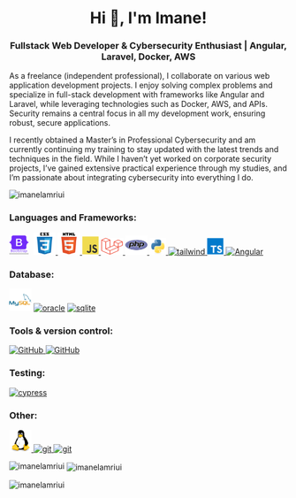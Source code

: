 <h1 align="center">Hi 👋, I'm Imane!</h1>
<h3 align="center">Fullstack Web Developer & Cybersecurity Enthusiast | Angular, Laravel, Docker, AWS
</h3>

<p>As a freelance (independent professional), I collaborate on various web application development projects. I enjoy solving complex problems and specialize in full-stack development with frameworks like Angular and Laravel, while leveraging technologies such as Docker, AWS, and APIs. Security remains a central focus in all my development work, ensuring robust, secure applications.
	
I recently obtained a Master’s in Professional Cybersecurity and am currently continuing my training to stay updated with the latest trends and techniques in the field. While I haven’t yet worked on corporate security projects, I’ve gained extensive practical experience through my studies, and I’m passionate about integrating cybersecurity into everything I do.</p>

<p align="left"> <img
        src="https://komarev.com/ghpvc/?username=imanelamriui&label=Profile%20views&color=0e75b6&style=flat"
        alt="imanelamriui" /> </p>

<h3 align="left">Languages and Frameworks:</h3>
<p align="left"> <a href="https://getbootstrap.com" target="" rel="noreferrer"> <img
            src="https://raw.githubusercontent.com/devicons/devicon/master/icons/bootstrap/bootstrap-plain-wordmark.svg"
            alt="bootstrap" width="35" height="32" style="margin-right: 5px; border-bottom: solid lightgray;"/></a> <a href="https://www.w3schools.com/css/" target=""
        rel="noreferrer"> <img
            src="https://raw.githubusercontent.com/devicons/devicon/master/icons/css3/css3-original-wordmark.svg"
            alt="css3" width="40" height="40"/> </a> <a href="https://www.w3.org/html/" target=""
        rel="noreferrer"> <img
            src="https://raw.githubusercontent.com/devicons/devicon/master/icons/html5/html5-original-wordmark.svg"
            alt="html5" width="40" height="40"/> </a> <a href="https://developer.mozilla.org/en-US/docs/Web/JavaScript"
        target="" rel="noreferrer"> <img
            src="https://raw.githubusercontent.com/devicons/devicon/master/icons/javascript/javascript-original.svg"
            alt="javascript" width="30" height="33"/> </a> <a href="https://laravel.com" target="_blank" rel="noreferrer">
        <img src="https://raw.githubusercontent.com/devicons/devicon/master/icons/laravel/laravel-original.svg" alt="laravel"
            width="40" height="30"/> </a> <a href="https://php.net/" target="_blank" rel="noreferrer"> <img src="https://raw.githubusercontent.com/devicons/devicon/master/icons/php/php-original.svg" alt="php"
            width="40" height="35"/> </a> <a href="https://www.python.org" target="_blank" rel="noreferrer"> <img
            src="https://raw.githubusercontent.com/devicons/devicon/master/icons/python/python-original.svg"
            alt="python" width="30" height="30"/> </a> <a href="https://jestjs.io" target="_blank" rel="noreferrer"><a
            href="https://tailwindcss.com/" target="" rel="noreferrer"> <img
                src="https://www.vectorlogo.zone/logos/tailwindcss/tailwindcss-icon.svg" alt="tailwind" width="40"
                height="40"/> </a> <a href="https://www.typescriptlang.org/" target="" rel="noreferrer"> <img
                src="https://raw.githubusercontent.com/devicons/devicon/master/icons/typescript/typescript-original.svg"
                alt="typescript" width="30" height="30"/> </a>  <a href="https://angular.io/"><img src="https://www.vectorlogo.zone/logos/angular/angular-icon.svg"  alt="Angular" width="30" height="30"></a></p>

<h3>Database:</h3>
<p><a href="https://www.mysql.com/" target="" rel="noreferrer"> <img
            src="https://raw.githubusercontent.com/devicons/devicon/master/icons/mysql/mysql-original-wordmark.svg"
            alt="mysql" width="40" height="40"/></a> <a href="https://www.oracle.com/" target="_blank" rel="noreferrer">
        <img src="https://www.vectorlogo.zone/logos/oracle/oracle-icon.svg"
            alt="oracle" width="30" height="30"/></a> <a href="https://www.sqlite.org/" target="_blank" rel="noreferrer"> <img
            src="https://www.vectorlogo.zone/logos/sqlite/sqlite-icon.svg" alt="sqlite" width="30" height="30"/></a>
</p>
<h3>Tools & version control:</h3>
<p><a href="https://github.com" target="_blank" rel="noreferrer"> <img
            src="https://user-images.githubusercontent.com/25181517/192108374-8da61ba1-99ec-41d7-80b8-fb2f7c0a4948.png"
            alt="GitHub" width="35" height="35"/> </a> <a href="https://code.visualstudio.com/" target="" rel="noreferrer">
        <img src="https://user-images.githubusercontent.com/25181517/192108891-d86b6220-e232-423a-bf5f-90903e6887c3.png"
            alt="GitHub" width="30" height="30"/> </a> </p>


<h3>Testing:</h3>
<p><a  href="https://www.cypress.io/"  target="_blank" rel="noreferrer"><img src="https://user-images.githubusercontent.com/68279555/200387386-276c709f-380b-46cc-81fd-f292985927a8.png" alt="cypress" width="40" height="40"/> </a></p>

<h3>Other:</h3>
<p><a href="https://www.linux.org/" target="" rel="noreferrer"> <img
            src="https://raw.githubusercontent.com/devicons/devicon/master/icons/linux/linux-original.svg" alt="linux"
            width="40" height="40"/> </a><a href="https://git-scm.com/" target="" rel="noreferrer"> <img
            src="https://www.vectorlogo.zone/logos/git-scm/git-scm-icon.svg" alt="git" width="40" height="40"/> </a>
	<a href="https://firebase.google.com/" target="" rel="noreferrer"> <img
            src="https://www.vectorlogo.zone/logos/firebase/firebase-icon.svg" alt="git" width="40" height="40"/> </a>
</p>


<p><img align="left"
        src="https://github-readme-stats.vercel.app/api/top-langs?username=imanelamriui&show_icons=true&locale=en&layout=compact"
        alt="imanelamriui" /></p>

<p>&nbsp;<img align="center"
        src="https://github-readme-stats.vercel.app/api?username=imanelamriui&show_icons=true&locale=en"
        alt="imanelamriui" /></p>

<p><img align="center" src="https://github-readme-streak-stats.herokuapp.com/?user=imanelamriui&" alt="imanelamriui" />
</p>

	
